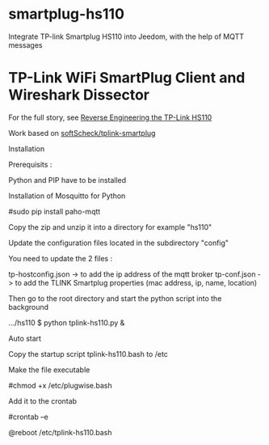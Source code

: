 
# smartplug-hs110
Integrate TP-link Smartplug HS110 into Jeedom, with the help of MQTT messages

# TP-Link WiFi SmartPlug Client and Wireshark Dissector

For the full story, see [Reverse Engineering the TP-Link HS110](https://www.softscheck.com/en/reverse-engineering-tp-link-hs110/)

Work based on [softScheck/tplink-smartplug](https://github.com/softScheck/tplink-smartplug)


Installation

Prerequisits :

Python and PIP have to be installed

Installation of Mosquitto for Python

#sudo pip install paho-mqtt

Copy the zip and unzip it into a directory for example "hs110"

Update the configuration files located in the subdirectory "config"

You need to update the 2 files :

tp-hostconfig.json -> to add the ip address of the mqtt broker
tp-conf.json -> to add the TLINK Smartplug properties (mac address, ip, name, location)

Then go to the root directory and start the python script into the background

.../hs110 $ python tplink-hs110.py &


Auto start 

Copy the startup script tplink-hs110.bash to /etc

Make the file executable

#chmod +x /etc/plugwise.bash

Add it to the crontab

#crontab –e

@reboot /etc/tplink-hs110.bash
